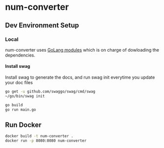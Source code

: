 # num-converter

## Dev Environment Setup

### Local

num-converter uses [GoLang modules](https://blog.golang.org/using-go-modules) which is on charge of dowloading the dependencies.

#### Install swag

Install swag to generate the docs, and run swag init everytime you update your doc files

```sh
go get -u github.com/swaggo/swag/cmd/swag
~/go/bin/swag init
```

```sh
go build
go run main.go
```

## Run Docker

```sh
docker build -t num-converter .
docker run -p 8080:8080 num-converter
```

